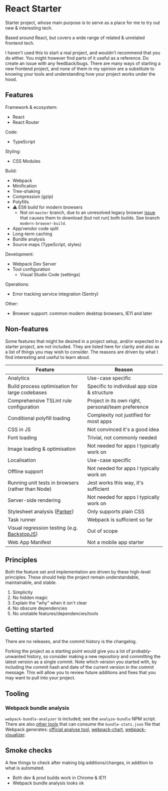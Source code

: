 # React Starter
Starter project, whose main purpose is to serve as a place for me to try out new & interesting tech.

Based around React, but covers a wide range of related & unrelated frontend tech.

I haven't used this to start a real project, and wouldn't recommend that you do either. You might
however find parts of it useful as a reference. Do create an issue with any feedback/bugs. There
are many ways of starting a new frontend project, and none of them in my opinion are a substitute
to knowing your tools and understanding how your project works under the hood.

## Features
Framework & ecosystem:
* React
* React Router

Code:
* TypeScript

Styling:
* CSS Modules

Build:
* Webpack
* Minification
* Tree-shaking
* Compression (gzip)
* Polyfills
* ⚠ ES6 build for modern browsers
  * Not on `master` branch, due to an unresolved legacy browser
    [issue](https://github.com/philipwalton/webpack-esnext-boilerplate/issues/1)
    that causes them to download (but not run) both builds.
    See branch `modern-browser-build`.
* App/vendor code split
* Long-term caching
* Bundle analysis
* Source maps (TypeScript, styles)

Development:
* Webpack Dev Server
* Tool configuration
  * Visual Studio Code (settings)

Operations:
* Error tracking service integration (Sentry)

Other:
* Browser support: common modern desktop browsers, IE11 and later

## Non-features
Some features that might be desired in a project setup, and/or expected in a starter project,
are not included. They are listed here for clarity and also as a list of things you may
wish to consider. The reasons are driven by what I find interesting and useful to learn about.

Feature | Reason
--------|--------
Analytics | Use-case specific
Build process optimisation for large codebases | Specific to individual app size & structure
Comprehensive TSLint rule configuration | Project in its own right, personal/team preference
Conditional polyfill loading | Complexity not justified for most apps
CSS in JS | Not convinced it's a good idea
Font loading | Trivial, not commonly needed
Image loading & optimisation | Not needed for apps I typically work on
Localisation | Use-case specific
Offline support | Not needed for apps I typically work on
Running unit tests in browsers (rather than Node) | Jest works this way, it's sufficient
Server-side rendering | Not needed for apps I typically work on
Stylesheet analysis ([Parker](https://github.com/katiefenn/parker/)) | Only supports plain CSS
Task runner | Webpack is sufficient so far
Visual regression testing (e.g. [BackstopJS](https://github.com/garris/BackstopJS)) | Out of scope
Web App Manifest | Not a mobile app starter

## Principles
Both the feature set and implementation are driven by these high-level principles. These should
help the project remain understandable, maintainable, and stable.

1. Simplicity
1. No hidden magic
1. Explain the "why" when it isn't clear
1. No obscure dependencies
1. No unstable features/dependencies/tools

## Getting started
There are no releases, and the commit history is the changelog.

Forking the project as a starting point would give you a lot of probably-unwanted history,
so consider making a new repository and committing the latest version as a single commit. Note which version you started with, by including the commit hash and date of the current version
in the commit message. This will allow you to review future additions and fixes that you may want
to pull into your project.

## Tooling
### Webpack bundle analysis
`webpack-bundle-analyzer` is included; see the `analyze-bundle` NPM script.
There are also [other tools](https://webpack.js.org/guides/code-splitting/#bundle-analysis)
that can consume the `bundle-stats.json` file that Webpack generates:
[official analyse tool](https://webpack.github.io/analyse),
[webpack-chart](https://alexkuz.github.io/webpack-chart),
[webpack-visualizer](https://chrisbateman.github.io/webpack-visualizer).

## Smoke checks
A few things to check after making big additions/changes, in addition to what is automated.

* Both dev & prod builds work in Chrome & IE11
* Webpack bundle analysis looks ok
